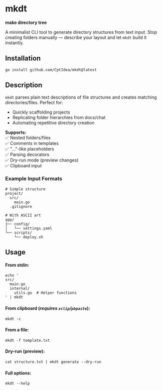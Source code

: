 # mkdt  
**make directory tree**  

A minimalist CLI tool to generate directory structures from text input. Stop creating folders manually — describe your layout and let `mkdt` build it instantly.

## Installation

```shell
go install github.com/CptIdea/mkdt@latest
```

## Description
`mkdt` parses plain text descriptions of file structures and creates matching directories/files. Perfect for:
- Quickly scaffolding projects
- Replicating folder hierarchies from docs/chat
- Automating repetitive directory creation

**Supports:**  
✅ Nested folders/files  
✅ Comments in templates  
✅ "..."-like placeholders  
✅ Parsing decorators  
✅ Dry-run mode (preview changes)  
✅ Clipboard input

### Example Input Formats
```text
# Simple structure
project/
  src/
    main.go
  .gitignore
```

```text
# With ASCII art
app/
├── config/
│   └── settings.yaml
└── scripts/
    └── deploy.sh
```

## Usage

#### From stdin:
```shell
echo '
src/
  main.go
  internal/
    utils.go  # Helper functions
' | mkdt
```

#### From clipboard (*requires `xclip`/`pbpaste`*):
```shell
mkdt -c
```

#### From a file:
```shell
mkdt -f template.txt
```

#### Dry-run (preview):
```shell
cat structure.txt | mkdt generate --dry-run
```

#### Full options:
```shell
mkdt --help
```
